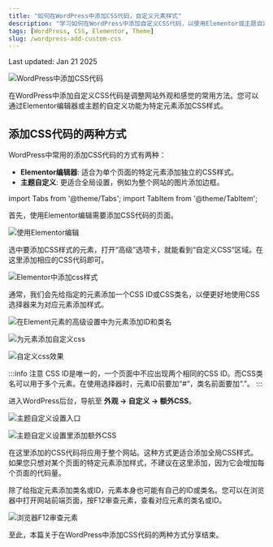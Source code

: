 ```yaml
---
title: "如何在WordPress中添加CSS代码，自定义元素样式"
description: "学习如何在WordPress中添加自定义CSS代码，以使用Elementor或主题自定义器来样式化元素。本指南为这两种方法提供了分步说明。"
tags: [WordPress, CSS, Elementor, Theme]
slug: /wordpress-add-custom-css
---
```


Last updated: Jan 21 2025

![WordPress中添加CSS代码](https://website-custom.com/wp-content/uploads/2024/12/css-coding.webp)

在WordPress中添加自定义CSS代码是调整网站外观和感觉的常用方法。您可以通过Elementor编辑器或主题的自定义功能为特定元素添加CSS样式。

## 添加CSS代码的两种方式

WordPress中常用的添加CSS代码的方式有两种：

-   **Elementor编辑器**: 适合为单个页面的特定元素添加独立的CSS样式。
-   **主题自定义**: 更适合全局设置，例如为整个网站的图片添加边框。

import Tabs from '@theme/Tabs';
import TabItem from '@theme/TabItem';

<Tabs>
<TabItem value="elementor" label="在Elementor中添加CSS代码" default>

首先，使用Elementor编辑需要添加CSS代码的页面。

![使用Elementor编辑](https://website-custom.com/wp-content/uploads/2024/12/1-6.webp)

选中要添加CSS样式的元素，打开“高级”选项卡，就能看到“自定义CSS”区域。在这里添加相应的CSS代码即可。

![Elementor中添加css样式](https://website-custom.com/wp-content/uploads/2024/12/2-5.webp)

通常，我们会先给指定的元素添加一个CSS ID或CSS类名，以便更好地使用CSS选择器来为对应元素添加样式。

![在Element元素的高级设置中为元素添加ID和类名](https://website-custom.com/wp-content/uploads/2024/12/3-6.webp)

![为元素添加自定义css](https://website-custom.com/wp-content/uploads/2024/12/4-5.webp)

![自定义css效果](https://website-custom.com/wp-content/uploads/2024/12/5-5.webp)

:::info 注意
CSS ID是唯一的，一个页面中不应出现两个相同的CSS ID。而CSS类名可以用于多个元素。在使用选择器时，元素ID前要加“#”，类名前面要加“.”。
:::

</TabItem>
<TabItem value="theme" label="在主题中添加CSS代码">

进入WordPress后台，导航至 **外观 → 自定义 → 额外CSS**。

![主题自定义设置入口](https://website-custom.com/wp-content/uploads/2024/12/6-5.webp)

![主题自定义设置里添加额外CSS](https://website-custom.com/wp-content/uploads/2024/12/7-3.webp)

在这里添加的CSS代码将应用于整个网站。这种方式更适合添加全局CSS样式。如果您只想对某个页面的特定元素添加样式，不建议在这里添加，因为它会增加每个页面的代码量。

除了给指定元素添加类名或ID，元素本身也可能有自己的ID或类名。您可以在浏览器中打开网站前端页面，按F12审查元素，查看对应元素的类名或ID。

![浏览器F12审查元素](https://website-custom.com/wp-content/uploads/2024/12/8-2.webp)

</TabItem>
</Tabs>

至此，本篇关于在WordPress中添加CSS代码的两种方式分享结束。
